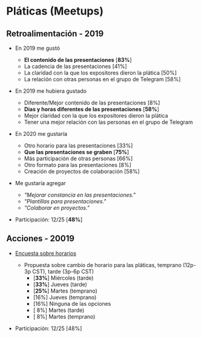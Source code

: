 # Pláticas (Meetups)

## Retroalimentación - 2019 

* En 2019 me gustó
  * **El contenido de las presentaciones** [**83%**]
  * La cadencia de las presentaciones  [41%]
  * La claridad con la que los expositores dieron la plática [50%]
  * La relación con otras personas en el grupo de Telegram [58%]

* En 2019 me hubiera gustado
  * Diferente/Mejor contenido de las presentaciones [8%]
  * **Dias y horas diferentes de las presentaciones** [**58%**]
  * Mejor claridad con la que los expositores dieron la plática
  * Tener una mejor relación con las personas en el grupo de Telegram

* En 2020 me gustaría
  * Otro horario para las presentaciones [33%]
  * **Que las presentaciones se graben** [**75%**]
  * Más participación de otras personas [66%]
  * Otro formato para las presentaciones [8%]
  * Creación de proyectos de colaboración [58%]

* Me gustaría agregar
  * *"Mejorar constancia en las presentaciones."*
  * *"Plantillas para presentaciones."*
  * *"Colaborar en proyectos."*

* Participación: 12/25 [**48%**]

## Acciones - 20019

* [Encuesta sobre horarios](https://t.me/c/1282423219/2435)
  * Propuesta sobre cambio de horario para las pláticas, temprano (12p-3p CST), tarde (3p-6p CST)
    * [**33%**] Miércoles (tarde)
    * [**33%**] Jueves (tarde)
    * [**25%**] Martes (temprano)
    * [16%] Jueves (temprano)
    * [16%] Ninguna de las opciones
    * [ 8%] Martes (tarde)
    * [ 8%] Martes (temprano)

* Participación: 12/25 [48%]
